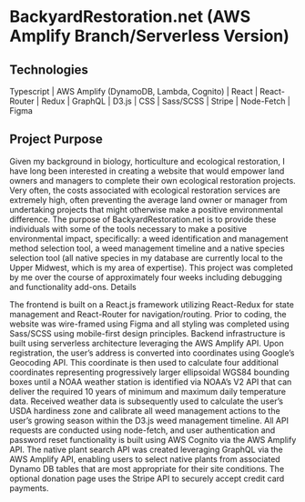 # BackyardRestoration.net (AWS Amplify Branch/Serverless Version)

## Technologies

Typescript | AWS Amplify (DynamoDB, Lambda, Cognito) | React | React-Router | Redux | GraphQL | D3.js | CSS | Sass/SCSS | Stripe | Node-Fetch | Figma

## Project Purpose

Given my background in biology, horticulture and ecological restoration, I have long been interested in creating a website that would empower land owners and managers to complete their own ecological restoration projects. Very often, the costs associated with ecological restoration services are extremely high, often preventing the average land owner or manager from undertaking projects that might otherwise make a positive environmental difference. The purpose of BackyardRestoration.net is to provide these individuals with some of the tools necessary to make a positive environmental impact, specifically: a weed identification and management method selection tool, a weed management timeline and a native species selection tool (all native species in my database are currently local to the Upper Midwest, which is my area of expertise). This project was completed by me over the course of approximately four weeks including debugging and functionality add-ons.
Details

The frontend is built on a React.js framework utilizing React-Redux for state management and React-Router for navigation/routing. Prior to coding, the website was wire-framed using Figma and all styling was completed using Sass/SCSS using mobile-first design principles. Backend infrastructure is built using serverless architecture leveraging the AWS Amplify API. Upon registration, the user’s address is converted into coordinates using Google’s Geocoding API. This coordinate is then used to calculate four additional coordinates representing progressively larger ellipsoidal WGS84 bounding boxes until a NOAA weather station is identified via NOAA’s V2 API that can deliver the required 10 years of minimum and maximum daily temperature data. Received weather data is subsequently used to calculate the user’s USDA hardiness zone and calibrate all weed management actions to the user’s growing season within the D3.js weed management timeline. All API requests are conducted using node-fetch, and user authentication and password reset functionality is built using AWS Cognito via the AWS Amplify API. The native plant search API was created leveraging GraphQL via the AWS Amplify API, enabling users to select native plants from associated Dynamo DB tables that are most appropriate for their site conditions. The optional donation page uses the Stripe API to securely accept credit card payments.
